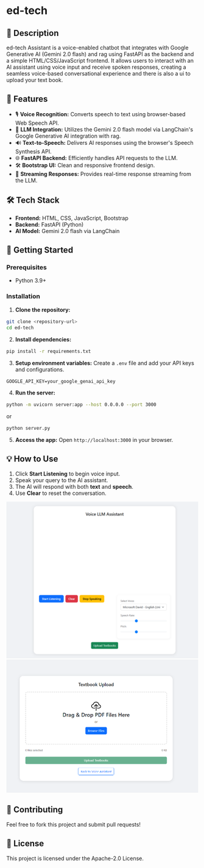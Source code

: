 # ed-tech

## 📝 Description
ed-tech Assistant is a voice-enabled chatbot that integrates with Google Generative AI (Gemini 2.0 flash) and rag using FastAPI as the backend and a simple HTML/CSS/JavaScript frontend. It allows users to interact with an AI assistant  using voice input and receive spoken responses, creating a seamless voice-based conversational experience and there is also a ui to upload your text book.

## 🚀 Features
- 🎙️ **Voice Recognition:** Converts speech to text using browser-based Web Speech API.
- 💬 **LLM Integration:** Utilizes the Gemini 2.0 flash model via LangChain's Google Generative AI integration with rag.
- 🔊 **Text-to-Speech:** Delivers AI responses using the browser's Speech Synthesis API.
- 🌐 **FastAPI Backend:** Efficiently handles API requests to the LLM.
- 🛠️ **Bootstrap UI:** Clean and responsive frontend design.
- 🧠 **Streaming Responses:** Provides real-time response streaming from the LLM.

## 🛠️ Tech Stack
- **Frontend:** HTML, CSS, JavaScript, Bootstrap
- **Backend:** FastAPI (Python)
- **AI Model:** Gemini 2.0 flash via LangChain

## 🚦 Getting Started

### Prerequisites
- Python 3.9+
  
### Installation
1. **Clone the repository:**
```bash
git clone <repository-url>
cd ed-tech
```

2. **Install dependencies:**
```bash
pip install -r requirements.txt
```

3. **Setup environment variables:**
Create a `.env` file and add your API keys and configurations.
```plaintext
GOOGLE_API_KEY=your_google_genai_api_key
```

4. **Run the server:**
```bash
python -m uvicorn server:app --host 0.0.0.0 --port 3000
```
or
```bash
python server.py
```

5. **Access the app:**
Open `http://localhost:3000` in your browser.

## 💡 How to Use
1. Click **Start Listening** to begin voice input.
2. Speak your query to the AI assistant.
3. The AI will respond with both **text** and **speech**.
4. Use **Clear** to reset the conversation.

![ui](images/bot.png)
![ui](images/upload.png)

## 🤝 Contributing
Feel free to fork this project and submit pull requests!

## 📄 License
This project is licensed under the Apache-2.0 License.


